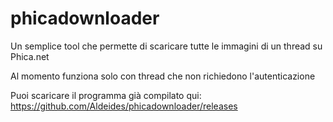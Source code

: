 # phicadownloader
Un semplice tool che permette di scaricare tutte le immagini di un thread su Phica.net

Al  momento funziona solo con thread che non richiedono l'autenticazione

Puoi scaricare il programma già compilato qui: https://github.com/Aldeides/phicadownloader/releases
